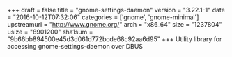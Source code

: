 +++
draft = false
title = "gnome-settings-daemon"
version = "3.22.1-1"
date = "2016-10-12T07:32:06"
categories = ['gnome', 'gnome-minimal']
upstreamurl = "http://www.gnome.org/"
arch = "x86_64"
size = "1237804"
usize = "8901200"
sha1sum = "9b66bb894500e45d3d061d772bcde68c92aa6d95"
+++
Utility library for accessing gnome-settings-daemon over DBUS